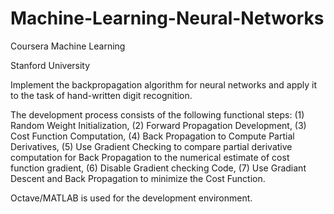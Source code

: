 # Machine-Learning-Neural-Networks

Coursera Machine Learning

Stanford University

Implement the backpropagation algorithm for neural
networks and apply it to the task of hand-written digit recognition. 

The development process consists of the following functional steps:
(1) Random Weight Initialization, (2) Forward Propagation Development, (3) Cost Function Computation, 
(4) Back Propagation to Compute Partial Derivatives, (5) Use Gradient Checking to compare partial 
derivative computation for Back Propagation to the numerical estimate of cost function gradient,
(6) Disable Gradient checking Code, (7) Use Gradiant Descent and Back Propagation to minimize the Cost Function.

Octave/MATLAB is used for the development environment.
